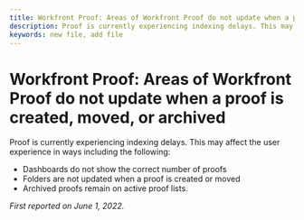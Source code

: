 ```yaml
---
title: Workfront Proof: Areas of Workfront Proof do not update when a proof is created, moved, or archived
description: Proof is currently experiencing indexing delays. This may affect the user experience in various ways.
keywords: new file, add file
---
```


# Workfront Proof: Areas of Workfront Proof do not update when a proof is created, moved, or archived

Proof is currently experiencing indexing delays. This may affect the user experience in ways including the following:

* Dashboards do not show the correct number of proofs
* Folders are not updated when a proof is created or moved
* Archived proofs remain on active proof lists.

_First reported on June 1, 2022._
